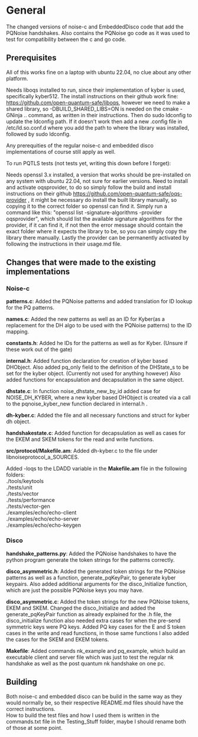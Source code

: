 # General
The changed versions of noise-c and EmbeddedDisco code that add the PQNoise handshakes. Also contains the PQNoise go code as it was used to test for compatibility between the c and go code.


## Prerequisites
All of this works fine on a laptop with ubuntu 22.04, no clue about any other platform.

Needs liboqs installed to run, since their implementation of kyber is used, specifically kyber512. The install instructions on their github work fine: https://github.com/open-quantum-safe/liboqs, however we need to make a shared library, so -DBUILD_SHARED_LIBS=ON is needed on the cmake -GNinja .. command, as written in their instructions.
Then do sudo ldconfig to update the ldconfig path. If it doesn't work then add a new .config file in /etc/ld.so.conf.d where you add the path to where the library was installed, followed by sudo ldconfig.

Any prerequities of the regular noise-c and embedded disco implementations of course still apply as well.


To run PQTLS tests (not tests yet, writing this down before I forget):

Needs openssl 3.x installed, a version that works should be pre-installed on any system with ubuntu 22.04, not sure for earlier versions. 
Need to install and activate oqsprovider, to do so simply follow the build and install instructions on their github https://github.com/open-quantum-safe/oqs-provider , it might be necessary do install the built library manually, so copying it to the correct folder so openssl can find it. Simply run a command like this: "openssl list -signature-algorithms -provider oqsprovider", which should list the available signature algorithms for the provider, if it can find it, if not then the error message should contain the exact folder where it expects the library to be, so you can simply copy the library there manually.
Lastly the provider can be permanently activated by following the instructions in their usage.md file.




## Changes that were made to the existing implementations


### Noise-c

**patterns.c**: Added the PQNoise patterns and added translation for ID lookup for the PQ patterns.

**names.c**: Added the new patterns as well as an ID for Kyber(as a replacement for the DH algo to be used with the PQNoise patterns) to the ID mapping.

**constants.h**: Added he IDs for the patterns as well as for Kyber. (Unsure if these work out of the gate)

**internal.h**: Added function declaration for creation of kyber based DHObject. Also added pq_only field to the definition of the DHState_s to be set for the kyber object. (Currently not used for anything however) Also added functions for encapsulation and decapsulation in the same object.

**dhstate.c**: In function noise_dhstate_new_by_id added case for NOISE_DH_KYBER, where a new kyber based DHObject is created via a call to the pqnoise_kyber_new function declared in internal.h .

**dh-kyber.c**: Added the file and all necessary functions and struct for kyber dh object.

**handshakestate.c**: Added function for decapsulation as well as cases for the EKEM and SKEM tokens for the read and write functions.

**src/protocol/Makefile.am**: Added dh-kyber.c to the file under libnoiseprotocol_a_SOURCES.  

Added -loqs to the LDADD variable in the **Makefile.am** file in the following folders:  
										 	./tools/keytools  
											./tests/unit  
											./tests/vector  
											./tests/performance  
											./tests/vector-gen  
											./examples/echo/echo-client  
											./examples/echo/echo-server  
											./examples/echo/echo-keygen  
											
											


### Disco

**handshake_patterns.py**: Added the PQNoise handshakes to have the python program generate the token strings for the patterns correctly.  

**disco_asymmetric.h**: Added the generated token strings for the PQNoise patterns as well as a function, generate_pqKeyPair, to generate kyber keypairs. Also added additional arguments for the 		 disco_Initialize function, which are just the possible PQNoise keys you may have.  
	
**disco_asymmetric.c**: Added the token strings for the new PQNoise tokens, EKEM and SKEM. Changed the disco_Initialize and added the generate_pqKeyPair function as already explained for the .h file, the disco_initialize function also needed extra cases for when the pre-send symmetric keys were PQ keys. Added PQ key cases for the E and S token cases in the write and read functions, in those same functions I also added the cases for the SKEM and EKEM tokens.  

**Makefile**: Added commands nk_example and pq_example, which build an executable client and server file which was just to test the regular nk handshake as well as the post quantum nk handshake on one pc.  


## Building

Both noise-c and embedded disco can be build in the same way as they would normally be, so their respective README.md files should have the correct instructions.  
How to build the test files and how I used them is written in the commands.txt file in the Testing_Stuff folder, maybe I should rename both of those at some point.  


